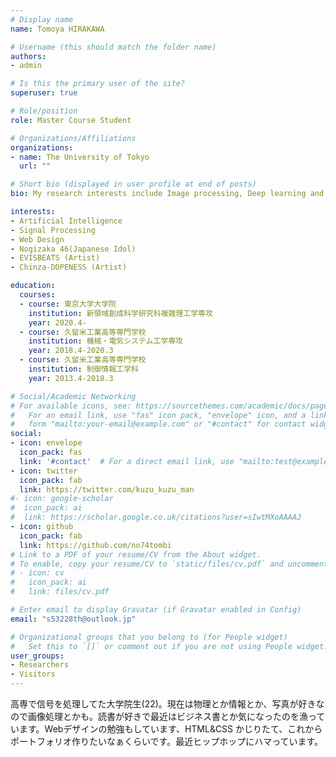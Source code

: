 ```yaml
---
# Display name
name: Tomoya HIRAKAWA

# Username (this should match the folder name)
authors:
- admin

# Is this the primary user of the site?
superuser: true

# Role/position
role: Master Course Student

# Organizations/Affiliations
organizations:
- name: The University of Tokyo
  url: ""

# Short bio (displayed in user profile at end of posts)
bio: My research interests include Image processing, Deep learning and Sparse Modelling.

interests:
- Artificial Intelligence
- Signal Processing
- Web Design
- Nogizaka 46(Japanese Idol)
- EVISBEATS (Artist)
- Chinza-DOPENESS (Artist)

education:
  courses:
  - course: 東京大学大学院
    institution: 新領域創成科学研究科複雑理工学専攻
    year: 2020.4-
  - course: 久留米工業高等専門学校
    institution: 機械・電気システム工学専攻
    year: 2018.4-2020.3
  - course: 久留米工業高等専門学校
    institution: 制御情報工学科
    year: 2013.4-2018.3

# Social/Academic Networking
# For available icons, see: https://sourcethemes.com/academic/docs/page-builder/#icons
#   For an email link, use "fas" icon pack, "envelope" icon, and a link in the
#   form "mailto:your-email@example.com" or "#contact" for contact widget.
social:
- icon: envelope
  icon_pack: fas
  link: '#contact'  # For a direct email link, use "mailto:test@example.org".
- icon: twitter
  icon_pack: fab
  link: https://twitter.com/kuzu_kuzu_man
#- icon: google-scholar
#  icon_pack: ai
#  link: https://scholar.google.co.uk/citations?user=sIwtMXoAAAAJ
- icon: github
  icon_pack: fab
  link: https://github.com/no74tombi
# Link to a PDF of your resume/CV from the About widget.
# To enable, copy your resume/CV to `static/files/cv.pdf` and uncomment the lines below.
# - icon: cv
#   icon_pack: ai
#   link: files/cv.pdf

# Enter email to display Gravatar (if Gravatar enabled in Config)
email: "s53228th@outlook.jp"

# Organizational groups that you belong to (for People widget)
#   Set this to `[]` or comment out if you are not using People widget.
user_groups:
- Researchers
- Visitors
---
```


高専で信号を処理してた大学院生(22)。現在は物理とか情報とか、写真が好きなので画像処理とかも。読書が好きで最近はビジネス書とか気になったのを漁っています。Webデザインの勉強もしています、HTML&CSS かじりたて、これからポートフォリオ作りたいなぁくらいです。最近ヒップホップにハマっています。